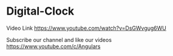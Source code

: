 # Digital-Clock

Video Link  https://www.youtube.com/watch?v=DsGWvgug6WU

Subscribe our channel and like our videos https://www.youtube.com/c/Angulars
